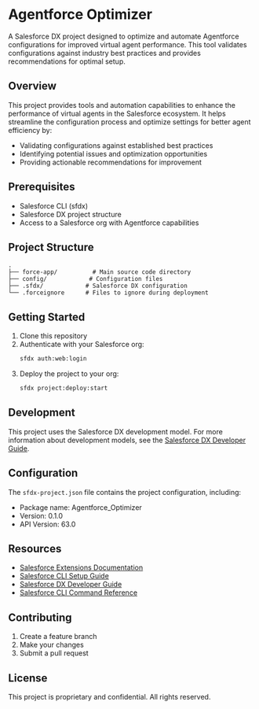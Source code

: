 # Agentforce Optimizer

A Salesforce DX project designed to optimize and automate Agentforce configurations for improved virtual agent performance. This tool validates configurations against industry best practices and provides recommendations for optimal setup.

## Overview

This project provides tools and automation capabilities to enhance the performance of virtual agents in the Salesforce ecosystem. It helps streamline the configuration process and optimize settings for better agent efficiency by:

- Validating configurations against established best practices
- Identifying potential issues and optimization opportunities
- Providing actionable recommendations for improvement

## Prerequisites

- Salesforce CLI (sfdx)
- Salesforce DX project structure
- Access to a Salesforce org with Agentforce capabilities

## Project Structure

```
.
├── force-app/          # Main source code directory
├── config/            # Configuration files
├── .sfdx/            # Salesforce DX configuration
└── .forceignore      # Files to ignore during deployment
```

## Getting Started

1. Clone this repository
2. Authenticate with your Salesforce org:
   ```bash
   sfdx auth:web:login
   ```
3. Deploy the project to your org:
   ```bash
   sfdx project:deploy:start
   ```

## Development

This project uses the Salesforce DX development model. For more information about development models, see the [Salesforce DX Developer Guide](https://developer.salesforce.com/docs/atlas.en-us.sfdx_dev.meta/sfdx_dev/sfdx_dev_intro.htm).

## Configuration

The `sfdx-project.json` file contains the project configuration, including:
- Package name: Agentforce_Optimizer
- Version: 0.1.0
- API Version: 63.0

## Resources

- [Salesforce Extensions Documentation](https://developer.salesforce.com/tools/vscode/)
- [Salesforce CLI Setup Guide](https://developer.salesforce.com/docs/atlas.en-us.sfdx_setup.meta/sfdx_setup/sfdx_setup_intro.htm)
- [Salesforce DX Developer Guide](https://developer.salesforce.com/docs/atlas.en-us.sfdx_dev.meta/sfdx_dev/sfdx_dev_intro.htm)
- [Salesforce CLI Command Reference](https://developer.salesforce.com/docs/atlas.en-us.sfdx_cli_reference.meta/sfdx_cli_reference/cli_reference.htm)

## Contributing

1. Create a feature branch
2. Make your changes
3. Submit a pull request

## License

This project is proprietary and confidential. All rights reserved.

